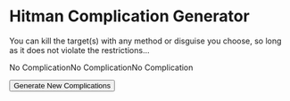 <style>
.complication-list {
	display: flex;
	flex-direction: row;
}
</style>

<h1>Hitman Complication Generator</h1>

<p>You can kill the target(s) with any method or disguise you choose, so long as it does not violate the restrictions...</p>

<div class="complication-list">
	<div id="complication1">No Complication</div>
	<div id="complication2">No Complication</div>
	<div id="complication3">No Complication</div>
</div>

<script>
const complications = [
	'Default Loadout (ICA19, Fibre Wire, Coins)',
	'Default Start',
	'Disguise Start Only',
	'Suit Start Only',
	'Suit Only',
	'Free Disguises Only',
	'No Free Disguises (disguise start ok)',
	'No KOs',
	'No Target KOs (live kills only)',
	'No Shooting',
	'No Emetics',
	'No Dart Guns',
	'No Falling Objects',
	'No Propane',
	'No Silenced Guns',
	'No Body Dumping',
	'No Explosions',
	'No Ladder or Pipe Climbing (vaulting, ledge shimmy etc. is ok)',
	'No Item Throwing',
	'No Tasers or EMP',
	'Loadout: Explosive Items Only (weapon slot still allowed)',
	'Loadout: \'Legal\' Items Only',
];

function getRandomComplication() {
	return complications[Math.floor(Math.random() * complications.length)];
}

function generate() {
	const complication1 = document.getElementById('complication1');
	const complication2 = document.getElementById('complication2');
	const complication3 = document.getElementById('complication3');
	complication1.textContent = getRandomComplication();
	complication2.textContent = getRandomComplication();
	complication3.textContent = getRandomComplication();
}

generate();
</script>

<button onclick="generate">Generate New Complications</button>
